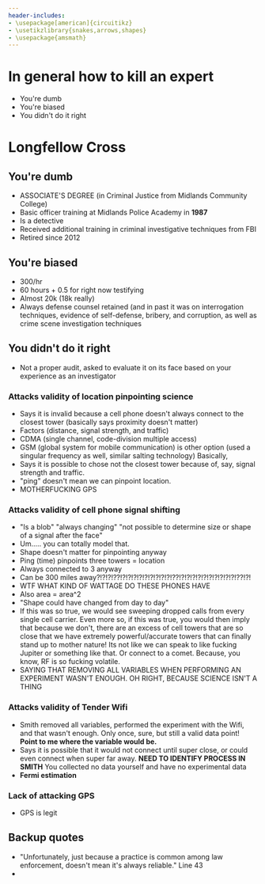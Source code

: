 ```yaml
---
header-includes:
- \usepackage[american]{circuitikz}
- \usetikzlibrary{snakes,arrows,shapes}
- \usepackage{amsmath}
---
```

# In general how to kill an expert
* You're dumb
* You're biased
* You didn't do it right

# Longfellow Cross
## You're dumb
* ASSOCIATE'S DEGREE (in Criminal Justice from Midlands Community College)
* Basic officer training at Midlands Police Academy in **1987**
* Is a detective
* Received additional training in criminal investigative techniques from FBI
* Retired since 2012

## You're biased
* 300/hr
* 60 hours + 0.5 for right now testifying
* Almost 20k (18k really)
* Always defense counsel retained (and in past it was on interrogation techniques, evidence of self-defense, bribery, and corruption, as well as crime scene investigation techniques

## You didn't do it right
* Not a proper audit, asked to evaluate it on its face based on your experience as an investigator

### Attacks validity of location pinpointing science
* Says it is invalid because a cell phone doesn't always connect to the closest tower (basically says proximity doesn't matter)
* Factors (distance, signal strength, and traffic)
* CDMA (single channel, code-division multiple access)
* GSM (global system for mobile communication) is other option (used a singular frequency as well, similar salting technology) Basically, 
* Says it is possible to chose not the closest tower because of, say, signal strength and traffic.
* "ping" doesn't mean we can pinpoint location.
* MOTHERFUCKING GPS

### Attacks validity of cell phone signal shifting
* "Is a blob" "always changing" "not possible to determine size or shape of a signal after the face"
* Um..... you can totally model that.
* Shape doesn't matter for pinpointing anyway
* Ping (time) pinpoints three towers = location
* Always connected to 3 anyway
* Can be 300 miles away?!?!?!??!?!?!?!?!?!?!?!?!?!??!?!?!?!?!?!?!?!?!?!?!??!?!
* WTF WHAT KIND OF WATTAGE DO THESE PHONES HAVE
* Also area = area^2
* "Shape could have changed from day to day"
* If this was so true, we would see sweeping dropped calls from every single cell carrier. Even more so, if this was true, you would then imply that because we don't, there are an excess of cell towers that are so close that we have extremely powerful/accurate towers that can finally stand up to mother nature! Its not like we can speak to like fucking Jupiter or something like that.  Or connect to a comet. Because, you know, RF is so fucking volatile.
* SAYING THAT REMOVING ALL VARIABLES WHEN PERFORMING AN EXPERIMENT WASN'T ENOUGH. OH RIGHT, BECAUSE SCIENCE ISN'T A THING

### Attacks validity of Tender Wifi
* Smith removed all variables, performed the experiment with the Wifi, and that wasn't enough. Only once, sure, but still a valid data point! **Point to me where the variable would be.**
* Says it is possible that it would not connect until super close, or could even connect when super far away. **NEED TO IDENTIFY PROCESS IN SMITH** You collected no data yourself and have no experimental data
* **Fermi estimation**

### Lack of attacking GPS
* GPS is legit


## Backup quotes
* "Unfortunately, just because a practice is common among law enforcement, doesn't mean it's always reliable." Line 43
* 

